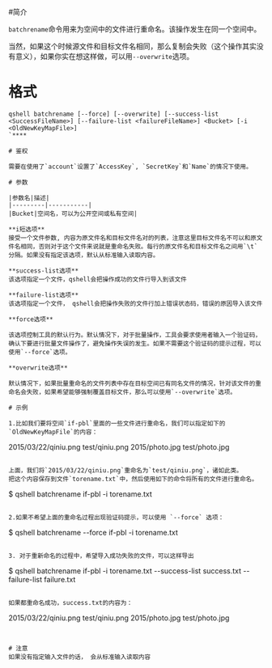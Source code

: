 #简介

`batchrename`命令用来为空间中的文件进行重命名。该操作发生在同一个空间中。

当然，如果这个时候源文件和目标文件名相同，那么复制会失败（这个操作其实没有意义），如果你实在想这样做，可以用`--overwrite`选项。


# 格式

```
qshell batchrename [--force] [--overwrite] [--success-list <SuccessFileName>] [--failure-list <failureFileName>] <Bucket> [-i <OldNewKeyMapFile>]
`****

# 鉴权

需要在使用了`account`设置了`AccessKey`, `SecretKey`和`Name`的情况下使用。

# 参数

|参数名|描述|
|---------|-----------|
|Bucket|空间名，可以为公开空间或私有空间|

**i短选项**
接受一个文件参数, 内容为原文件名和目标文件名对的列表，注意这里目标文件名不可以和原文件名相同，否则对于这个文件来说就是重命名失败。每行的原文件名和目标文件名之间用`\t`分隔。如果没有指定该选项，默认从标准输入读取内容。

**success-list选项**
该选项指定一个文件，qshell会把操作成功的文件行导入到该文件

**failure-list选项**
该选项指定一个文件， qshell会把操作失败的文件行加上错误状态码，错误的原因导入该文件

**force选项**

该选项控制工具的默认行为。默认情况下，对于批量操作，工具会要求使用者输入一个验证码，确认下要进行批量文件操作了，避免操作失误的发生。如果不需要这个验证码的提示过程，可以使用`--force`选项。

**overwrite选项**

默认情况下，如果批量重命名的文件列表中存在目标空间已有同名文件的情况，针对该文件的重命名会失败，如果希望能够强制覆盖目标文件，那么可以使用`--overwrite`选项。

# 示例

1.比如我们要将空间`if-pbl`里面的一些文件进行重命名，我们可以指定如下的`OldNewKeyMapFile`的内容：

```
2015/03/22/qiniu.png	test/qiniu.png
2015/photo.jpg	test/photo.jpg
```

上面，我们将`2015/03/22/qiniu.png`重命名为`test/qiniu.png`，诸如此类。
把这个内容保存到文件`torename.txt`中，然后使用如下的命令将所有的文件进行重命名。

```
$ qshell batchrename if-pbl -i torename.txt
```

2.如果不希望上面的重命名过程出现验证码提示，可以使用 `--force` 选项：

```
$ qshell batchrename --force if-pbl -i torename.txt
```

3. 对于重新命名的过程中，希望导入成功失败的文件，可以这样导出 

```
$ qshell batchrename if-pbl -i torename.txt --success-list success.txt --failure-list failure.txt
```

如果都重命名成功，success.txt的内容为：

```
2015/03/22/qiniu.png	test/qiniu.png
2015/photo.jpg	test/photo.jpg
```


# 注意 
如果没有指定输入文件的话， 会从标准输入读取内容
